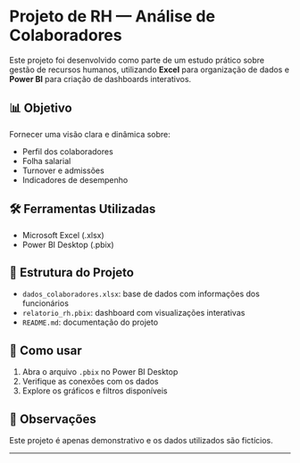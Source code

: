 # Projeto de RH — Análise de Colaboradores

Este projeto foi desenvolvido como parte de um estudo prático sobre gestão de recursos humanos, utilizando **Excel** para organização de dados e **Power BI** para criação de dashboards interativos.

## 📊 Objetivo

Fornecer uma visão clara e dinâmica sobre:

- Perfil dos colaboradores
- Folha salarial
- Turnover e admissões
- Indicadores de desempenho

## 🛠️ Ferramentas Utilizadas

- Microsoft Excel (.xlsx)
- Power BI Desktop (.pbix)

## 📁 Estrutura do Projeto

- `dados_colaboradores.xlsx`: base de dados com informações dos funcionários
- `relatorio_rh.pbix`: dashboard com visualizações interativas
- `README.md`: documentação do projeto

## 🚀 Como usar

1. Abra o arquivo `.pbix` no Power BI Desktop
2. Verifique as conexões com os dados
3. Explore os gráficos e filtros disponíveis

## 📌 Observações

Este projeto é apenas demonstrativo e os dados utilizados são fictícios.

---

